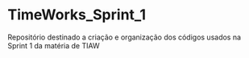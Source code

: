 # TimeWorks_Sprint_1
Repositório destinado a criação e organização dos códigos usados na Sprint 1 da matéria de TIAW
